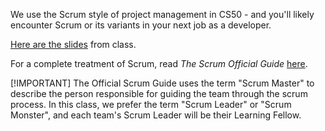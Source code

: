We use the Scrum style of project management in CS50 - and you'll likely encounter Scrum or its variants in your next job as a developer.

[Here are the slides](https://github.com/CS50DartmouthFA25/home/blob/main/knowledge/units/media/scrum/scrum-slides.pdf) from class.

For a complete treatment of Scrum, read *_The Scrum Official Guide_* [here](https://github.com/CS50DartmouthFA25/home/blob/main/knowledge/units/media/scrum/Scrum-Guide-2020-US.pdf).

[!IMPORTANT]
The Official Scrum Guide uses the term "Scrum Master" to describe the person responsible for guiding the team through the scrum process. In this class, we prefer the term "Scrum Leader" or "Scrum Monster", and each team's Scrum Leader will be their Learning Fellow.



